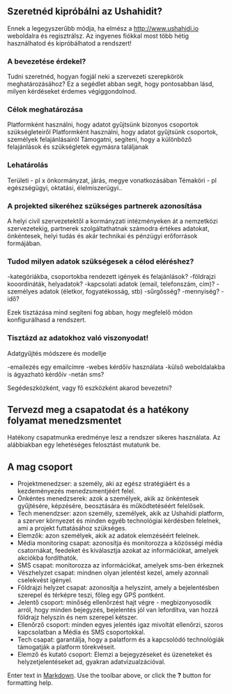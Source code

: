 ## Szeretnéd kipróbálni az Ushahidit?

Ennek a legegyszerűbb módja, ha elmész a http://www.ushahidi.io weboldalra és regisztrálsz. Az ingyenes fiókkal most több hétig használhatod és kipróbálhatod a rendszert!

### A bevezetése érdekel? 
Tudni szeretnéd, hogyan fogjál neki a szervezeti szerepkörök meghatározásához? Ez a segédlet abban segít, hogy pontosabban lásd, milyen kérdéseket érdemes végiggondolnod.

### Célok meghatározása
Platformként használni, hogy adatot gyűjtsünk bizonyos csoportok szükségleteiről
Platformként használni, hogy adatot gyűjtsünk csoportok, személyek felajánlásairól 
Támogatni, segíteni, hogy a különböző felajánlások és szükségletek egymásra találjanak

### Lehatárolás
Területi - pl x önkormányzat, járás, megye vonatkozásában
Témaköri - pl egészségügyi, oktatási, élelmiszerügyi..

### A projekted sikeréhez szükséges partnerek azonosítása
A helyi civil szervezetektől a kormányzati intézményeken át a nemzetközi szervezetekig, partnerek szolgáltathatnak számodra értékes adatokat, önkéntesek, helyi tudás és akár technikai és pénzügyi erőforrások formájában. 

### Tudod milyen adatok szükségesek a célod eléréshez?
-kategóriákba, csoportokba rendezett igények és felajánlások?
-földrajzi kooordináták, helyadatok?
-kapcsolati adatok (email, telefonszám, cím)?
-személyes adatok (életkor, fogyatékosság, stb)
-sűrgősség?
-mennyiség?
-idő?

Ezek tisztázása mind segíteni fog abban, hogy megfelelő módon konfigurálhasd a rendszert.

### Tisztázd az adatokhoz való viszonyodat!
Adatgyűjtés módszere és modellje

-emailezés egy emailcímre
-webes kérdőív használata
-külső weboldalakba is ágyazható kérdőív
-netán sms?

Segédeszközként, vagy fő eszközként akarod bevezetni?

## Tervezd meg a csapatodat és a hatékony folyamat menedzsmentet

Hatékony csapatmunka eredménye lesz a rendszer sikeres használata.
Az alábbiakban egy lehetéséges felosztást mutatunk be.

## A mag csoport
- Projektmenedzser: a személy, aki az egész stratégiáért és a kezdeményezés menedzsmentjéért felel. 
- Önkéntes menedzserek: azok a személyek, akik az önkéntesek gyűjtésére, képzésére, beosztására és működtetéséért felelősek.
- Tech menendzser: azon személy, személyek, akik az Ushahidi platform, a szerver környezet és minden egyéb technológiai kérdésben felelnek, ami a projekt futtatásához szükséges.
- Elemzők: azon személyek, akik az adatok elemzéséért felelnek.
- Média monitoring csapat: azonosítja és monitorozza a közösségi média csatornákat, feedeket és kiválasztja azokat az információkat, amelyek akciókba fordíthatók. 
- SMS csapat: monitorozza az információkat, amelyek sms-ben érkeznek
- Vészhelyzet csapat: mindnen olyan jelentést kezel, amely azonnali cselekvést igényel. 
- Földrajzi helyzet csapat: azonosítja a helyszínt, amely a bejelentésben szerepel és térképre teszi, főleg egy GPS pontként. 
- Jelentő csoport: minőség ellenőrzést hajt végre - megbizonyosodik arról, hogy minden bejegyzés, bejelentés jól van lefordítva, van hozzá földrajz helyszín és nem szerepel kétszer. 
- Ellenőrző csoport: minden egyes jelentés igaz mivoltát ellenőrzi, szoros kapcsolatban a Média és SMS csoportokkal. 
- Tech csapat: garantálja, hogy a palatform és a kapcsolódó technológiák támogatják a platform törekvéseit. 
- Elemző és kutató csoport: Elemzi a bejegyzéseket és üzeneteket és helyzetjelentéseket ad, gyakran adatvizualzációval.












Enter text in [Markdown](http://daringfireball.net/projects/markdown/). Use the toolbar above, or click the **?** button for formatting help.
